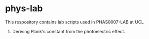 # phys-lab
This respository contains lab scripts used in PHAS0007-LAB at UCL

1. Deriving Plank's constant from the photoelectric effect.
